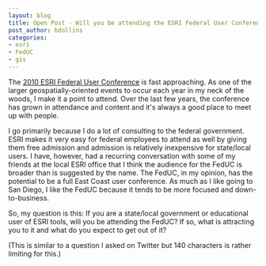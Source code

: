 ```yaml
---
layout: blog
title: Open Post - Will you be attending the ESRI Federal User Conference?
post_author: bdollins
categories:
- esri
- FedUC
- gis
---
```


The <a href="http://www.esri.com/events/feduc/index.html">2010 ESRI Federal User Conference</a> is fast approaching. As one of the larger geospatially-oriented events to occur each year in my neck of the woods, I make it a point to attend. Over the last few years, the conference has grown in attendance and content and it's always a good place to meet up with people. 

I go primarily because I do a lot of consulting to the federal government. ESRI makes it very easy for federal employees to attend as well by giving them free admission and admission is relatively inexpensive for state/local users. I have, however, had a recurring conversation with some of my friends at the local ESRI office that I think the audience for the FedUC is broader than is suggested by the name. The FedUC, in my opinion, has the potential to be a full East Coast user conference. As much as I like going to San Diego, I like the FedUC because it tends to be more focused and down-to-business.

So, my question is this: If you are a state/local government or educational user of ESRI tools, will you be attending the FedUC? If so, what is attracting you to it and what do you expect to get out of it? 

(This is similar to a question I asked on Twitter but 140 characters is rather limiting for this.)